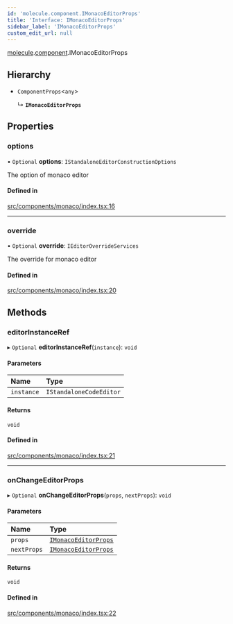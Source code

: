 ```yaml
---
id: 'molecule.component.IMonacoEditorProps'
title: 'Interface: IMonacoEditorProps'
sidebar_label: 'IMonacoEditorProps'
custom_edit_url: null
---
```


[molecule](../namespaces/molecule).[component](../namespaces/molecule.component).IMonacoEditorProps

## Hierarchy

-   `ComponentProps`<`any`\>

    ↳ **`IMonacoEditorProps`**

## Properties

### options

• `Optional` **options**: `IStandaloneEditorConstructionOptions`

The option of monaco editor

#### Defined in

[src/components/monaco/index.tsx:16](https://github.com/DTStack/molecule/blob/3c64296/src/components/monaco/index.tsx#L16)

---

### override

• `Optional` **override**: `IEditorOverrideServices`

The override for monaco editor

#### Defined in

[src/components/monaco/index.tsx:20](https://github.com/DTStack/molecule/blob/3c64296/src/components/monaco/index.tsx#L20)

## Methods

### editorInstanceRef

▸ `Optional` **editorInstanceRef**(`instance`): `void`

#### Parameters

| Name       | Type                    |
| :--------- | :---------------------- |
| `instance` | `IStandaloneCodeEditor` |

#### Returns

`void`

#### Defined in

[src/components/monaco/index.tsx:21](https://github.com/DTStack/molecule/blob/3c64296/src/components/monaco/index.tsx#L21)

---

### onChangeEditorProps

▸ `Optional` **onChangeEditorProps**(`props`, `nextProps`): `void`

#### Parameters

| Name        | Type                                                          |
| :---------- | :------------------------------------------------------------ |
| `props`     | [`IMonacoEditorProps`](molecule.component.IMonacoEditorProps) |
| `nextProps` | [`IMonacoEditorProps`](molecule.component.IMonacoEditorProps) |

#### Returns

`void`

#### Defined in

[src/components/monaco/index.tsx:22](https://github.com/DTStack/molecule/blob/3c64296/src/components/monaco/index.tsx#L22)
